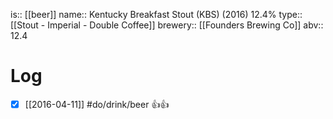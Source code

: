 is:: [[beer]]
name:: Kentucky Breakfast Stout (KBS) (2016) 12.4%
type:: [[Stout - Imperial - Double Coffee]]
brewery:: [[Founders Brewing Co]]
abv:: 12.4

# Log
- [x] [[2016-04-11]] #do/drink/beer 👍👍
